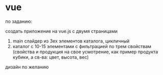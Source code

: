 # vue

по заданию: 

создать приложение на vue.js с двумя страницами 

1) main слайдер из 3ех элементов каталога, цикличный 
2) каталог с 10-15 элементами с фильтрацией по трем свойствам (свойства и продукция на свое усмотрение, как пример продукта кубики, а св-ва: цвет, высота, вес)


дизайн по желанию 
